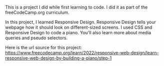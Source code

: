 This is a project I did while first learning to code. I did it as part of the freeCodeCamp.org curriculum.

In this project, I learned Responsive Design. Responsive Design tells your webpage how it should look on different-sized screens.
  I used CSS and Responsive Design to code a piano. You'll also learn more about media queries and pseudo selectors.

Here is the url source for this project: https://www.freecodecamp.org/learn/2022/responsive-web-design/learn-responsive-web-design-by-building-a-piano/step-1
